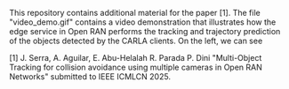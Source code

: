 This repository contains additional material for the paper [1]. 
The file "video_demo.gif" contains a video demonstration that illustrates how the edge service in Open RAN performs the tracking and trajectory prediction of the objects detected by the CARLA clients. On the left, we can see 

[1] J. Serra, A. Aguilar, E. Abu-Helalah R. Parada P. Dini "Multi-Object Tracking for collision avoidance using multiple cameras in Open RAN Networks" submitted to IEEE ICMLCN 2025.

